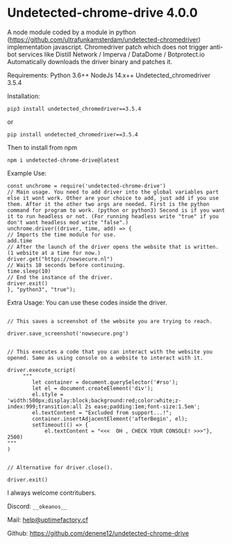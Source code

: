 # Undetected-chrome-drive 4.0.0

A node module coded by a module in python (https://github.com/ultrafunkamsterdam/undetected-chromedriver) implementation javascript. Chromedriver patch which does not trigger anti-bot services like Distill Network / Imperva / DataDome / Botprotect.io Automatically downloads the driver binary and patches it.

Requirements:
Python 3.6++
NodeJs 14.x++
Undetected_chromedriver 3.5.4

Installation:
```
pip3 install undetected_chromedriver==3.5.4
```
or
```
pip install undetected_chromedriver==3.5.4
```
Then to install from npm
```
npm i undetected-chrome-drive@latest
```
Example Use:
```
const unchrome = require('undetected-chrome-drive')
// Main usage. You need to add driver into the global variables part else it wont work. Other are your choice to add, just add if you use them. After it the other two args are needed. First is the python command for program to work. (python or python3) Second is if you want it to run headless or not. (For running headless write "true" if you don't want headless mod write "false".)
unchrome.driver((driver, time, add) => {
// Imports the time module for use.
add.time
// After the launch of the driver opens the website that is written. (1 website at a time for now.)
driver.get("https://nowsecure.nl")
// Waits 10 seconds before continuing.
time.sleep(10)
// End the instance of the driver.
driver.exit()
}, "python3", "true");

```
Extra Usage:
You can use these codes inside the driver.
```

// This saves a screenshot of the website you are trying to reach.

driver.save_screenshot('nowsecure.png')


// This executes a code that you can interact with the website you opened. Same as using console on a website to interact with it.

driver.execute_script(
     """
        let container = document.querySelector('#rso');
        let el = document.createElement('div');
        el.style = 'width:500px;display:block;background:red;color:white;z-index:999;transition:all 2s ease;padding:1em;font-size:1.5em';
        el.textContent = "Excluded from support...!";
        container.insertAdjacentElement('afterBegin', el);
        setTimeout(() => {
            el.textContent = "<<<  OH , CHECK YOUR CONSOLE! >>>"}, 2500)
"""
)


// Alternative for driver.close().

driver.exit()
```

I always welcome contritubers.

Discord: `__okeanos__`

Mail: help@uptimefactory.cf

Github: https://github.com/denene12/undetected-chrome-drive
